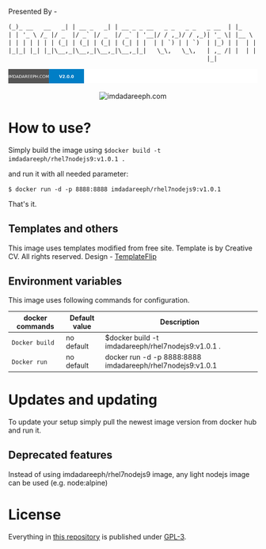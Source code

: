 Presented By -

```
(_)_ __   __   _| | __ _   _| | __ _ _ __   _ _	  _ _   _ __  | |_
| | '_ \ /_ |/ _  |/ _` |/ _  |/ _` | '__|/ / ,_)/ / ,_)| '_ \| |__ \
| | | | | | | (_| | (_| | (_| | (_| | |  | | `) | | `)  | |_) | |  | |
|_|_| |_| |_|\__,_|\__,_|\__,_|\__,_|_|   \_\,   \_\,	| ,_ /| |  | |  
                                                        |_|
```
<a href="#versioning" title=""><img src="/images/version.svg?sanitize=true" alt="version"></a>
<p align="center">
       <img src="http://i66.tinypic.com/5ds7pu.jpg" alt="imdadareeph.com">
</p>

# How to use?

Simply build the image using `$docker build -t imdadareeph/rhel7nodejs9:v1.0.1 .`

and run it with all needed parameter:

```console
$ docker run -d -p 8888:8888 imdadareeph/rhel7nodejs9:v1.0.1
```

That's it.

## Templates and others

This image uses templates modified from free site.
Template is by Creative CV. All rights reserved. Design - [TemplateFlip](https://templateflip.com/)

## Environment variables

This image uses following commands for configuration.

|docker commands     |Default value        |Description                                         |
|------------------------|---------------------|----------------------------------------------------|
|`Docker build`    |no default           |$docker build -t imdadareeph/rhel7nodejs9:v1.0.1 .|
|`Docker run`    |no default           |docker run -d -p 8888:8888 imdadareeph/rhel7nodejs9:v1.0.1            |



# Updates and updating

To update your setup simply pull the newest image version from docker hub and run it.


## Deprecated features

Instead of using imdadareeph/rhel7nodejs9 image, any light nodejs image can be used (e.g. node:alpine)

# License

Everything in [this repository](https://github.com/imdadareeph/imdadareeph.github.io) is published under [GPL-3](https://spdx.org/licenses/GPL-3.0).
